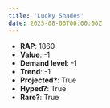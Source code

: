 ```yaml
---
title: 'Lucky Shades'
date: 2025-08-06T00:00:00Z
---
```

- **RAP**: 1860
- **Value**: -1
- **Demand level**: -1
- **Trend**: -1
- **Projected?**: True
- **Hyped?**: True
- **Rare?**: True
